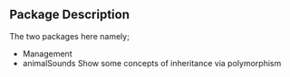 ## Package Description
The two packages here namely;  <br />
- Management
- animalSounds
Show some concepts of inheritance via polymorphism 
